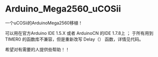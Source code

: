 # Arduino_Mega2560_uCOSii
一个uCOSii的ArduinoMega2560移植！

可以用在官方Arduino IDE 1.5.X 或者 ArduinoCN 的IDE 1.7.8上 ；
于所有用到TIMER0 的函数库不兼容，但是重新改写 Delay（） 函数，详情见代码。

希望对有需要的人提供些帮助！！
